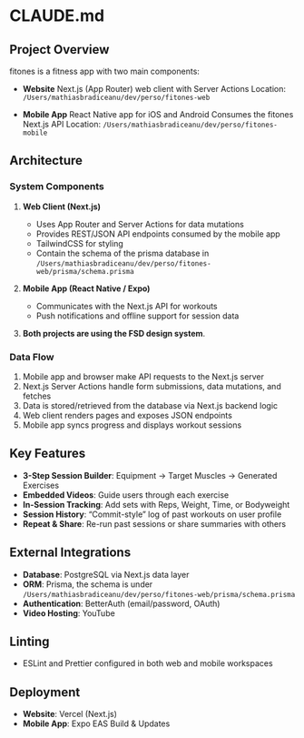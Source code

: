 # CLAUDE.md

## Project Overview

fitones is a fitness app with two main components:

- **Website** Next.js (App Router) web client with Server Actions Location: `/Users/mathiasbradiceanu/dev/perso/fitones-web`

- **Mobile App** React Native app for iOS and Android Consumes the fitones Next.js API Location:
  `/Users/mathiasbradiceanu/dev/perso/fitones-mobile`

## Architecture

### System Components

1. **Web Client (Next.js)**

   - Uses App Router and Server Actions for data mutations
   - Provides REST/JSON API endpoints consumed by the mobile app
   - TailwindCSS for styling
   - Contain the schema of the prisma database in `/Users/mathiasbradiceanu/dev/perso/fitones-web/prisma/schema.prisma`

2. **Mobile App (React Native / Expo)**

   - Communicates with the Next.js API for workouts
   - Push notifications and offline support for session data

3. **Both projects are using the FSD design system**.

### Data Flow

1. Mobile app and browser make API requests to the Next.js server
2. Next.js Server Actions handle form submissions, data mutations, and fetches
3. Data is stored/retrieved from the database via Next.js backend logic
4. Web client renders pages and exposes JSON endpoints
5. Mobile app syncs progress and displays workout sessions

## Key Features

- **3-Step Session Builder**: Equipment → Target Muscles → Generated Exercises
- **Embedded Videos**: Guide users through each exercise
- **In-Session Tracking**: Add sets with Reps, Weight, Time, or Bodyweight
- **Session History**: “Commit-style” log of past workouts on user profile
- **Repeat & Share**: Re-run past sessions or share summaries with others

## External Integrations

- **Database**: PostgreSQL via Next.js data layer
- **ORM**: Prisma, the schema is under `/Users/mathiasbradiceanu/dev/perso/fitones-web/prisma/schema.prisma`
- **Authentication**: BetterAuth (email/password, OAuth)
- **Video Hosting**: YouTube

## Linting

- ESLint and Prettier configured in both web and mobile workspaces

## Deployment

- **Website**: Vercel (Next.js)
- **Mobile App**: Expo EAS Build & Updates

